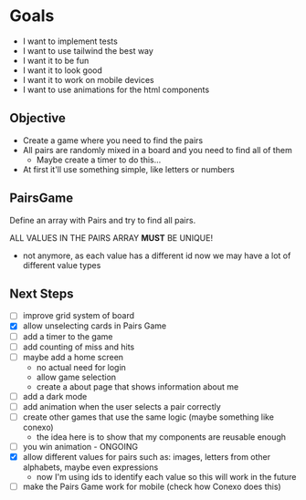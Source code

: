 # Goals

- I want to implement tests
- I want to use tailwind the best way
- I want it to be fun
- I want it to look good
- I want it to work on mobile devices
- I want to use animations for the html components


## Objective

- Create a game where you need to find the pairs
- All pairs are randomly mixed in a board and you need to find all of them
  - Maybe create a timer to do this...
- At first it'll use something simple, like letters or numbers

## PairsGame

Define an array with Pairs and try to find all pairs.

ALL VALUES IN THE PAIRS ARRAY **MUST** BE UNIQUE!
- not anymore, as each value has a different id now we may have a lot of different value types


## Next Steps

- [ ] improve grid system of board
- [x] allow unselecting cards in Pairs Game
- [ ] add a timer to the game
- [ ] add counting of miss and hits
- [ ] maybe add a home screen
   -  no actual need for login
   -  allow game selection
   -  create a about page that shows information about me
- [ ] add a dark mode
- [ ] add animation when the user selects a pair correctly
- [ ] create other games that use the same logic (maybe something like conexo)
  - the idea here is to show that my components are reusable enough
- [ ] you win animation - ONGOING
- [x] allow different values for pairs such as: images, letters from other alphabets, maybe even expressions
  - now I'm using ids to identify each value so this will work in the future
- [ ] make the Pairs Game work for mobile (check how Conexo does this)